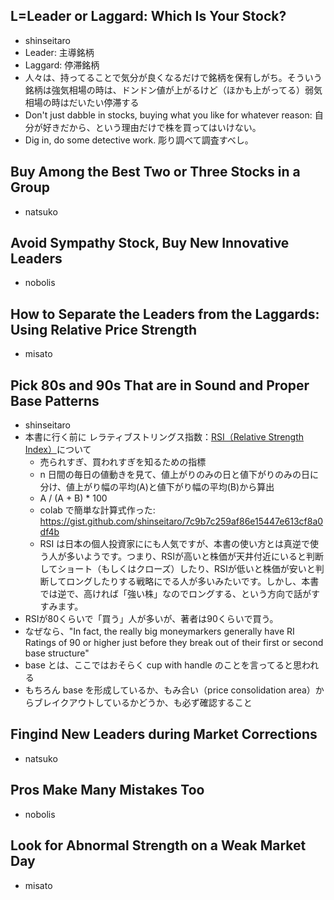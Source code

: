 ## L=Leader or Laggard: Which Is Your Stock?
- shinseitaro
- Leader: 主導銘柄
- Laggard: 停滞銘柄
- 人々は、持ってることで気分が良くなるだけで銘柄を保有しがち。そういう銘柄は強気相場の時は、ドンドン値が上がるけど（ほかも上がってる）弱気相場の時はだいたい停滞する
- Don't just dabble in stocks, buying what you like for whatever reason: 自分が好きだから、という理由だけで株を買ってはいけない。
- Dig in, do some detective work. 彫り調べて調査すべし。


## Buy Among the Best Two or Three Stocks in a Group
- natsuko

## Avoid Sympathy Stock, Buy New Innovative Leaders
- nobolis 

## How to Separate the Leaders from the Laggards: Using Relative Price Strength
- misato

## Pick 80s and 90s That are in Sound and Proper Base Patterns
- shinseitaro
- 本書に行く前に レラティブストリングス指数：[RSI（Relative Strength Index）](https://kabu.com/investment/guide/technical/08.html)について
    - 売られすぎ、買われすぎを知るための指標
    - n 日間の毎日の値動きを見て、値上がりのみの日と値下がりのみの日に分け、値上がり幅の平均(A)と値下がり幅の平均(B)から算出
    - A / (A + B) * 100 
    - colab で簡単な計算式作った: https://gist.github.com/shinseitaro/7c9b7c259af86e15447e613cf8a0df4b
    - RSI は日本の個人投資家ににも人気ですが、本書の使い方とは真逆で使う人が多いようです。つまり、RSIが高いと株価が天井付近にいると判断してショート（もしくはクローズ）したり、RSIが低いと株価が安いと判断してロングしたりする戦略にでる人が多いみたいです。しかし、本書では逆で、高ければ「強い株」なのでロングする、という方向で話がすすみます。
- RSIが80くらいで「買う」人が多いが、著者は90くらいで買う。
- なぜなら、"In fact, the really big moneymarkers generally have RI Ratings of 90 or higher just before they break out of their first or second base structure" 
- base とは、ここではおそらく cup with handle のことを言ってると思われる
- もちろん base を形成しているか、もみ合い（price consolidation area）からブレイクアウトしているかどうか、も必ず確認すること

## Fingind New Leaders during Market Corrections
- natsuko 

## Pros Make Many Mistakes Too
- nobolis 

## Look for Abnormal Strength on a Weak Market Day 
- misato
